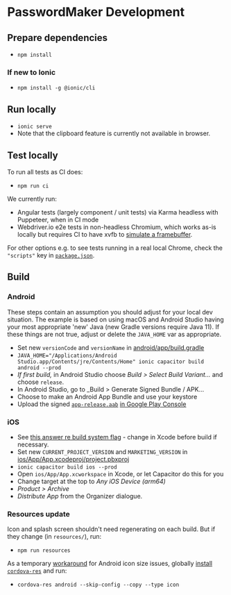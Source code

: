 # PasswordMaker Development

## Prepare dependencies

* `npm install`

### If new to Ionic

* `npm install -g @ionic/cli`

## Run locally

* `ionic serve`
* Note that the clipboard feature is currently not available in browser.

## Test locally

To run all tests as CI does:

* `npm run ci` 

We currently run:

* Angular tests (largely component / unit tests) via Karma headless with Puppeteer, when in CI mode
* Webdriver.io e2e tests in non-headless Chromium, which works as-is locally but requires CI to
  have xvfb to [simulate a framebuffer](https://support.circleci.com/hc/en-us/articles/360042959233-Using-xvfb-to-run-applications). 

For other options e.g. to see tests running in a real local Chrome, check the `"scripts"` key
in [`package.json`](../package.json).

## Build

### Android

These steps contain an assumption you should adjust for your local dev situation. The example is based on
using macOS and Android Studio having your most appropriate 'new' Java (new Gradle versions require
Java 11). If these things are not true, adjust or delete the `JAVA_HOME` var as appropriate.

* Set new `versionCode` and `versionName` in [android/app/build.gradle](../android/app/build.gradle)
* `JAVA_HOME="/Applications/Android Studio.app/Contents/jre/Contents/Home" ionic capacitor build android --prod`
* _If first build,_ in Android Studio choose _Build > Select Build Variant..._ and choose `release`.
* In Android Studio, go to _Build > Generate Signed Bundle / APK...
* Choose to make an Android App Bundle and use your keystore
* Upload the signed [`app-release.aab`](../android/app/release/app-release.aab) [in Google Play Console](https://play.google.com/console/u/0/developers)

### iOS

* See [this answer re build system flag](https://stackoverflow.com/a/52432058/2803757) - change in Xcode before build if necessary.
* Set new `CURRENT_PROJECT_VERSION` and `MARKETING_VERSION` in [ios/App/App.xcodeproj/project.pbxproj](../ios/App/App.xcodeproj/project.pbxproj)
* `ionic capacitor build ios --prod`
* Open `ios/App/App.xcworkspace` in Xcode, or let Capacitor do this for you
* Change target at the top to _Any iOS Device (arm64)_
* _Product > Archive_
* _Distribute App_ from the Organizer dialogue.

### Resources update

Icon and splash screen shouldn't need regenerating on each build. But if they change (in `resources/`), run:

* `npm run resources`

As a temporary [workaround](https://github.com/leonardoquevedox/capacitor-resources/issues/10#issuecomment-934244953)
for Android icon size issues, globally [install `cordova-res`](https://www.npmjs.com/package/cordova-res)
and run:

* `cordova-res android --skip-config --copy --type icon`
